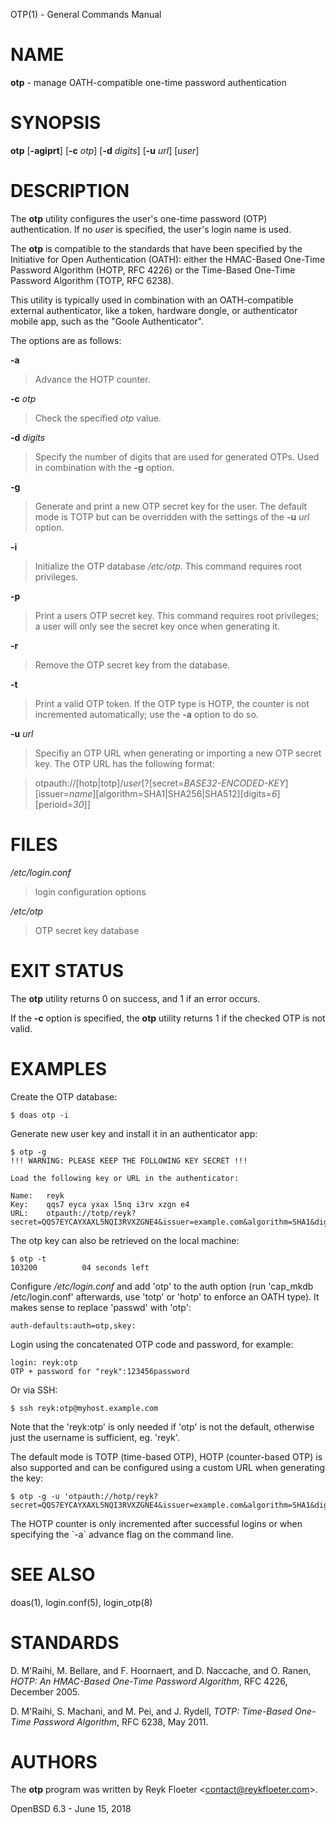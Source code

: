 OTP(1) - General Commands Manual

# NAME

**otp** - manage OATH-compatible one-time password authentication

# SYNOPSIS

**otp**
\[**-agiprt**]
\[**-c**&nbsp;*otp*]
\[**-d**&nbsp;*digits*]
\[**-u**&nbsp;*url*]
\[*user*]

# DESCRIPTION

The
**otp**
utility configures the user's one-time password (OTP) authentication.
If no
*user*
is specified,
the user's login name is used.

The
**otp**
is compatible to the standards that have been specified by the
Initiative for Open Authentication (OATH):
either the HMAC-Based One-Time Password Algorithm (HOTP, RFC 4226) or
the Time-Based One-Time Password Algorithm (TOTP, RFC 6238).

This utility is typically used in combination with an OATH-compatible
external authenticator, like a token, hardware dongle, or
authenticator mobile app, such as the
"Goole Authenticator".

The options are as follows:

**-a**

> Advance the HOTP counter.

**-c** *otp*

> Check the specified
> *otp*
> value.

**-d** *digits*

> Specify the number of digits that are used for generated OTPs.
> Used in combination with the
> **-g**
> option.

**-g**

> Generate and print a new OTP secret key for the user.
> The default mode is TOTP but can be overridden with the settings of the
> **-u** *url*
> option.

**-i**

> Initialize the OTP database
> */etc/otp*.
> This command requires root privileges.

**-p**

> Print a users OTP secret key.
> This command requires root privileges;
> a user will only see the secret key once when generating it.

**-r**

> Remove the OTP secret key from the database.

**-t**

> Print a valid OTP token.
> If the OTP type is HOTP, the counter is not incremented automatically;
> use the
> **-a**
> option to do so.

**-u** *url*

> Specifiy an OTP URL when generating or importing a new OTP secret key.
> The OTP URL has the following format:

> otpauth://\[hotp|totp]/*user*\[?\[secret=*BASE32-ENCODED-KEY*]\[issuer=*name*]\[algorithm=SHA1|SHA256|SHA512]\[digits=*6*]\[perioid=*30*]]

# FILES

*/etc/login.conf*

> login configuration options

*/etc/otp*

> OTP secret key database

# EXIT STATUS

The
**otp**
utility returns 0 on success, and 1 if an error occurs.

If the
**-c**
option is specified, the
**otp**
utility returns 1 if the checked OTP is not valid.

# EXAMPLES

Create the OTP database:

	$ doas otp -i

Generate new user key and install it in an authenticator app:

	$ otp -g
	!!! WARNING: PLEASE KEEP THE FOLLOWING KEY SECRET !!!
	
	Load the following key or URL in the authenticator:
	
	Name:   reyk
	Key:    qqs7 eyca yxax l5nq i3rv xzgn e4
	URL:    otpauth://totp/reyk?secret=QQS7EYCAYXAXL5NQI3RVXZGNE4&issuer=example.com&algorithm=SHA1&digits=6&period=30

The otp key can also be retrieved on the local machine:

	$ otp -t
	103200          04 seconds left

Configure
*/etc/login.conf*
and add
'otp'
to the auth option (run
'cap\_mkdb /etc/login.conf'
afterwards, use
'totp'
or
'hotp'
to enforce
an OATH type).
It makes sense to replace
'passwd'
with
'otp':

	auth-defaults:auth=otp,skey:

Login using the concatenated OTP code and password, for example:

	login: reyk:otp
	OTP + password for "reyk":123456password

Or via SSH:

	$ ssh reyk:otp@myhost.example.com

Note that the
'reyk:otp'
is only needed if
'otp'
is not the default, otherwise just the username is sufficient, eg.
'reyk'.

The default mode is TOTP (time-based OTP), HOTP (counter-based OTP) is
also supported and can be configured using a custom URL when
generating the key:

	$ otp -g -u 'otpauth://hotp/reyk?secret=QQS7EYCAYXAXL5NQI3RVXZGNE4&issuer=example.com&algorithm=SHA1&digits=8&counter=0'

The HOTP counter is only incremented after successful logins or when
specifying the \`-a\` advance flag on the command line.

# SEE ALSO

doas(1),
login.conf(5),
login\_otp(8)

# STANDARDS

D. M'Raihi,
M. Bellare, and
F. Hoornaert, and
D. Naccache, and
O. Ranen,
*HOTP: An HMAC-Based One-Time Password Algorithm*,
RFC 4226,
December 2005.

D. M'Raihi,
S. Machani, and
M. Pei, and
J. Rydell,
*TOTP: Time-Based One-Time Password Algorithm*,
RFC 6238,
May 2011.

# AUTHORS

The
**otp**
program was written by
Reyk Floeter &lt;[contact@reykfloeter.com](mailto:contact@reykfloeter.com)&gt;.

OpenBSD 6.3 - June 15, 2018
